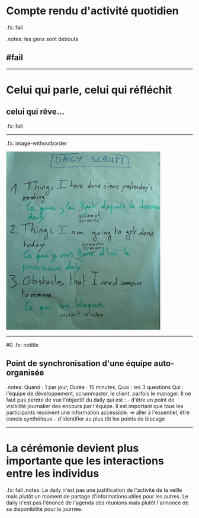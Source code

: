 # Compte rendu d'activité quotidien

.fx: fail

.notes: les gens sont debouts

## #fail

---
# Celui qui parle, celui qui réfléchit
## celui qui rêve...
.fx: fail

---
.fx: image-withoutborder

![ce que j'ai terminé hier, ce que je vais terminé aujourd'hui, ce qui me bloque](images/daily-small.jpg)

---
#0
.fx: notitle

## Point de synchronisation d'une équipe auto-organisée

.notes: Quand : 1 par jour, Durée : 15 minutes, Quoi : les 3 questions Qui : l'équipe de développement, scrummaster, le client, parfois le manager. Il ne faut pas perdre de vue l'objectif du daily qui est : - d'être un point de visibilité journalier des encours par l'équipe.  Il est important que tous les participants recoivent une information accessible. => aller à l'essentiel, être concis synthétique - d'identifier au plus tôt les points de blocage

---
# La cérémonie devient plus importante que les interactions entre les individus

.fx: fail
.notes: Le daily n'est pas une justification de l'activité de la veille mais plutôt un moment de partage d'informations utiles pour les autres. Le daily n'est pas l'énoncé de l'agenda des réunions mais plutôt l'annonce de sa disponibilité pour la journée. 


